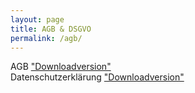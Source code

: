 ```yaml
---
layout: page
title: AGB & DSGVO
permalink: /agb/
---
```


AGB ["Downloadversion"](/assets/agb.pdf)<br>
Datenschutzerklärung ["Downloadversion"](/assets/dsgvo.pdf)

